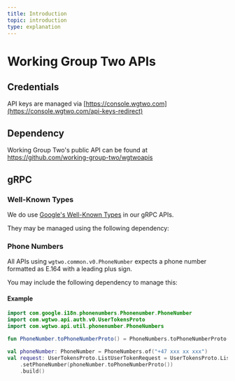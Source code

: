 ```yaml
---
title: Introduction
topic: introduction
type: explanation
---
```


# Working Group Two APIs

## Credentials
API keys are managed via [https://console.wgtwo.com](https://console.wgtwo.com/api-keys-redirect)


## Dependency
Working Group Two's public API can be found at https://github.com/working-group-two/wgtwoapis

<JitpackDependency />

## gRPC

### Well-Known Types
We do use [Google's Well-Known Types](https://developers.google.com/protocol-buffers/docs/reference/google.protobuf) in our gRPC APIs.

They may be managed using the following dependency:
<ClientDependencies :clients="['protobuf-java-util']"/>

### Phone Numbers
All APIs using `wgtwo.common.v0.PhoneNumber` expects a phone number formatted as E.164 with a leading plus sign.

You may include the following dependency to manage this:
<ClientDependencies :clients="['phonenumber-utils']"/>

#### Example
```kotlin
import com.google.i18n.phonenumbers.Phonenumber.PhoneNumber
import com.wgtwo.api.auth.v0.UserTokensProto
import com.wgtwo.api.util.phonenumber.PhoneNumbers

fun PhoneNumber.toPhoneNumberProto() = PhoneNumbers.toPhoneNumberProto(this)

val phoneNumber: PhoneNumber = PhoneNumbers.of("+47 xxx xx xxx")
val request: UserTokensProto.ListUserTokenRequest = UserTokensProto.ListUserTokenRequest.newBuilder()
    .setPhoneNumber(phoneNumber.toPhoneNumberProto())
    .build()
```
